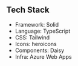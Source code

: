 ## Tech Stack

- Framework: Solid
- Language: TypeScript
- CSS: Tailwind
- Icons: heroicons
- Components: Daisy
- Infra: Azure Web Apps
